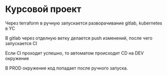 # Курсовой проект

Через terraform в ручную запускается разворачивание gitlab, kubernetes в YC

В gitlab через отделную ветку делается push изменений, после чего запускается CI

Если CI проходит успешно, то автоматом происходит CD на DEV окружение

В PROD окружение код попадает после ручного запуска.



